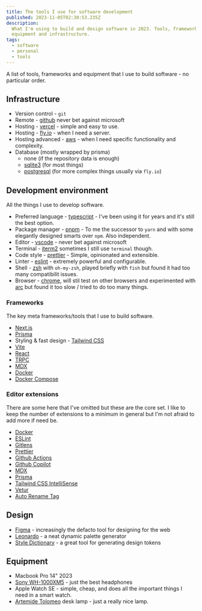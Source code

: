 ```yaml
---
title: The tools I use for software development
published: 2023-11-05T02:30:53.235Z
description:
  What I'm using to build and design software in 2023. Tools, frameworks
  equipment and infrastructure.
tags:
  - software
  - personal
  - tools
---
```


A list of tools, frameworks and equipment that I use to build software - no
particular order.

## Infrastructure

- Version control - `git`
- Remote - [github](https://github.com/) never bet against microsoft
- Hosting - [vercel](https://vercel.com/) - simple and easy to use.
- Hosting - [fly.io](https://fly.io/) - when I need a server.
- Hosting advanced - [aws](https://aws.amazon.com/) - when I need specific
  functionality and complexity.
- Database (mostly wrapped by prisma)
  - none (if the repository data is enough)
  - [sqlite3](https://www.sqlite.org/index.html) (for most things)
  - [postgresql](https://www.postgresql.org/) (for more complex things usually
    via `fly.io`)

## Development environment

All the things I use to develop software.

- Preferred language - [typescript](https://www.typescriptlang.org/) - I've been
  using it for years and it's still the best option.
- Package manager - [pnpm](https://pnpm.io/) - To me the successor to `yarn` and
  with some elegantly designed smarts over `npm`. Also independent.
- Editor - [vscode](https://code.visualstudio.com/) - never bet against
  microsoft
- Terminal - [iterm2](https://iterm2.com/) sometimes I still use `terminal`
  though.
- Code style - [prettier](https://prettier.io/) - Simple, opinionated and
  extensible.
- Linter - [eslint](https://eslint.org/) - extremely powerful and configurable.
- Shell - [zsh](https://ohmyz.sh/) with `oh-my-zsh`, played briefly with `fish`
  but found it had too many compatibilit issues.
- Browser - [chrome](https://www.google.com/intl/en_au/chrome/), will stil test
  on other browsers and experimented with [arc](https://arc.net/) but found it
  too slow / tried to do too many things.

### Frameworks

The key meta frameworks/tools that I use to build software.

- [Next.js](https://nextjs.org/)
- [Prisma](https://www.prisma.io/)
- Styling & fast design - [Tailwind CSS](https://tailwindcss.com/)
- [Vite](https://vitejs.dev/)
- [React](https://reactjs.org/)
- [TRPC](https://trpc.io/)
- [MDX](https://mdxjs.com/)
- [Docker](https://www.docker.com/)
- [Docker Compose](https://docs.docker.com/compose/)

### Editor extensions

There are some here that I've omitted but these are the core set. I like to keep
the number of extensions to a minimum in general but I'm not afraid to add more
if need be.

- [Docker](https://marketplace.visualstudio.com/items?itemName=ms-azuretools.vscode-docker)
- [ESLint](https://marketplace.visualstudio.com/items?itemName=dbaeumer.vscode-eslint)
- [Gitlens](https://marketplace.visualstudio.com/items?itemName=eamodio.gitlens)
- [Prettier](https://marketplace.visualstudio.com/items?itemName=esbenp.prettier-vscode)
- [Github Actions](https://marketplace.visualstudio.com/items?itemName=cschleiden.vscode-github-actions)
- [Github Copilot](https://marketplace.visualstudio.com/items?itemName=GitHub.copilot)
- [MDX](https://marketplace.visualstudio.com/items?itemName=unifiedjs.vscode-mdx)
- [Prisma](https://marketplace.visualstudio.com/items?itemName=Prisma.prisma)
- [Tailwind CSS IntelliSense](https://marketplace.visualstudio.com/items?itemName=bradlc.vscode-tailwindcss)
- [Vetur](https://marketplace.visualstudio.com/items?itemName=octref.vetur)
- [Auto Rename Tag](https://marketplace.visualstudio.com/items?itemName=formulahendry.auto-rename-tag)

## Design

- [Figma](https://www.figma.com/) - increasingly the defacto tool for designing
  for the web
- [Leonardo](https://leonardocolor.io/) - a neat dynamic palette generator
- [Style Dictionary](https://amzn.github.io/style-dictionary/) - a great tool
  for generating design tokens

## Equipment

- Macbook Pro 14" 2023
- [Sony WH-1000XM5](https://store.sony.com.au/wh-1000xm5-headphones) - just the
  best headphones
- Apple Watch SE - simple, cheap, and does all the important things I need in a
  smart watch.
- [Artemide Tolomeo](https://www.artemide.com/en/subfamily/1849546/tolomeo-table)
  desk lamp - just a really nice lamp.
